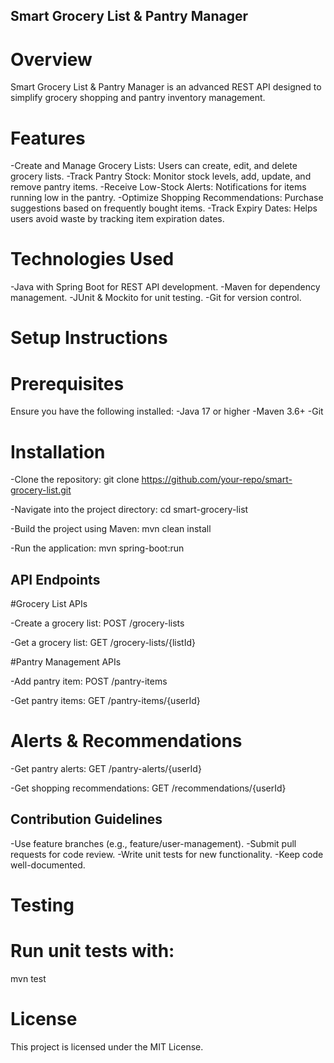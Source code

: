 ## Smart Grocery List & Pantry Manager

# Overview

Smart Grocery List & Pantry Manager is an advanced REST API designed to simplify grocery shopping and pantry inventory management.

# Features

-Create and Manage Grocery Lists: Users can create, edit, and delete grocery lists.
-Track Pantry Stock: Monitor stock levels, add, update, and remove pantry items.
-Receive Low-Stock Alerts: Notifications for items running low in the pantry.
-Optimize Shopping Recommendations: Purchase suggestions based on frequently bought items.
-Track Expiry Dates: Helps users avoid waste by tracking item expiration dates.

# Technologies Used

-Java with Spring Boot for REST API development.
-Maven for dependency management.
-JUnit & Mockito for unit testing.
-Git for version control.

# Setup Instructions

# Prerequisites

Ensure you have the following installed:
-Java 17 or higher
-Maven 3.6+
-Git

# Installation

-Clone the repository:
 git clone https://github.com/your-repo/smart-grocery-list.git

-Navigate into the project directory:
 cd smart-grocery-list

-Build the project using Maven:
 mvn clean install

-Run the application:
 mvn spring-boot:run

## API Endpoints

#Grocery List APIs

-Create a grocery list:
POST /grocery-lists

-Get a grocery list:
GET /grocery-lists/{listId}

#Pantry Management APIs

-Add pantry item:
POST /pantry-items

-Get pantry items:
GET /pantry-items/{userId}

# Alerts & Recommendations

-Get pantry alerts:
GET /pantry-alerts/{userId}

-Get shopping recommendations:
GET /recommendations/{userId}

## Contribution Guidelines

-Use feature branches (e.g., feature/user-management).
-Submit pull requests for code review.
-Write unit tests for new functionality.
-Keep code well-documented.

# Testing

# Run unit tests with:
mvn test

# License

This project is licensed under the MIT License.



